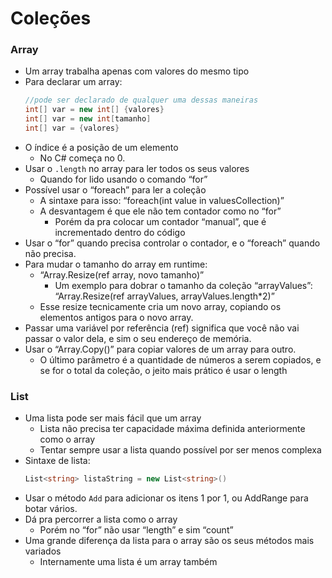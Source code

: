 # Coleções

### Array 
* Um array trabalha apenas com valores do mesmo tipo
* Para declarar um array: 
  ```C#
  //pode ser declarado de qualquer uma dessas maneiras
  int[] var = new int[] {valores}
  int[] var = new int[tamanho]
  int[] var = {valores}
  ```
* O índice é a posição de um elemento
  * No C# começa no 0.
* Usar o `.length` no array para ler todos os seus valores
  * Quando for lido usando o comando “for”
* Possível usar o “foreach” para ler a coleção
  * A sintaxe para isso: “foreach(int value in valuesCollection)”
  * A desvantagem é que ele não tem contador como no “for”
    * Porém da pra colocar um contador “manual”, que é incrementado dentro do código
* Usar o “for” quando precisa controlar o contador, e o “foreach” quando não precisa.
* Para mudar o tamanho do array em runtime:
  * “Array.Resize(ref array, novo tamanho)”
    * Um exemplo para dobrar o tamanho da coleção “arrayValues”: “Array.Resize(ref arrayValues, arrayValues.length*2)”
  * Esse resize tecnicamente cria um novo array, copiando os elementos antigos para o novo array.
* Passar uma variável por referência (ref) significa que você não vai passar o valor dela, e sim o seu endereço de memória.
* Usar o “Array.Copy()” para copiar valores de um array para outro.
  * O último parâmetro é a quantidade de números a serem copiados, e se for o total da coleção, o jeito mais prático é usar o length
  
### List
* Uma lista pode ser mais fácil que um array
  * Lista não precisa ter capacidade máxima definida anteriormente como o array
  * Tentar sempre usar a lista quando possível por ser menos complexa
* Sintaxe de lista:
    ```C#
    List<string> listaString = new List<string>()
    ```
* Usar o método `Add` para adicionar os itens 1 por 1, ou AddRange para botar vários.
* Dá pra percorrer a lista como o array
  * Porém no “for” não usar “length” e sim “count”
* Uma grande diferença da lista para o array são os seus métodos mais variados
  * Internamente uma lista é um array também
